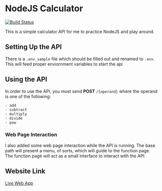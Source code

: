 NodeJS Calculator
==================

[![Build Status](https://travis-ci.org/srz2/nodejs-calculator.svg?branch=master)](https://travis-ci.org/srz2/nodejs-calculator)

This is a simple calculator API for me to practice NodeJS and play around.

## Setting Up the API
There is a `.env_sample` file which should be filled out and
renamed to `.env`. This will feed proper enviornment variables to
start the api

## Using the API

In order to use the API, you must send **POST** `/{operand}` where the
operand is one of the following:

    - add
    - subtract
    - multiply
    - divide
    - pow

### Web Page Interaction

I also added some web page interaction while the API is running.
The base path will present a menu, of sorts, which will guide to
the function page. The function page will act as a small interface
to interact with the API

## Website Link

[Live Web App](https://srz2-calculator-api.herokuapp.com/)
